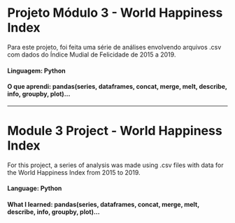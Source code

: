 # Projeto Módulo 3 - World Happiness Index

Para este projeto, foi feita uma série de análises envolvendo arquivos .csv com dados do Índice Mudial de Felicidade de 2015 a 2019.

#### Linguagem: Python
#### O que aprendi: pandas(series, dataframes, concat, merge, melt, describe, info, groupby, plot)...
_____

# Module 3 Project - World Happiness Index

For this project, a series of analysis was made using .csv files with data for the World Happiness Index from 2015 to 2019.

#### Language: Python
#### What I learned: pandas(series, dataframes, concat, merge, melt, describe, info, groupby, plot)...
